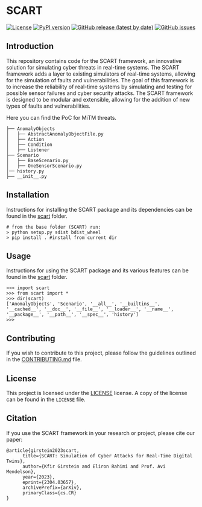 # SCART

[![License](https://img.shields.io/badge/License-Apache_2.0-blue.svg)](https://opensource.org/licenses/Apache-2.0)
[![PyPI version](https://img.shields.io/pypi/v/scart.svg)](https://pypi.org/project/scart/)
[![GitHub release (latest by date)](https://img.shields.io/github/v/release/kfirgirstein/SCART)](https://github.com/kfirgirstein/SCART/releases)
[![GitHub issues](https://img.shields.io/github/issues/kfirgirstein/SCART.svg)](https://github.com/kfirgirstein/SCART/issues)

## Introduction
This repository contains code for the SCART framework, an innovative solution for simulating cyber threats in real-time systems. The SCART framework adds a layer to existing simulators of real-time systems, allowing for the simulation of faults and vulnerabilities. The goal of this framework is to increase the reliability of real-time systems by simulating and testing for possible sensor failures and cyber security attacks. The SCART framework is designed to be modular and extensible, allowing for the addition of new types of faults and vulnerabilities.

Here you can find the PoC for MiTM threats.
```
├── AnomalyObjects
│   ├── AbstractAnomalyObjectFile.py
│   ├── Action
│   ├── Condition
│   ├── Listener
├── Scenario
│   ├── BaseScenario.py
│   ├── OneSensorScenario.py
│── history.py
├── __init__.py
```

## Installation

Instructions for installing the SCART package and its dependencies can be found in the [scart](scart/README.md) folder.

```
# from the base folder (SCART) run:
> python setup.py sdist bdist_wheel
> pip install . #install from current dir
```

## Usage

Instructions for using the SCART package and its various features can be found in the [scart](scart/README.md) folder.

```
>>> import scart
>>> from scart import *
>>> dir(scart)
['AnomalyObjects', 'Scenario', '__all__', '__builtins__', '__cached__', '__doc__', '__file__', '__loader__', '__name__', '__package__', '__path__', '__spec__', 'history']
>>> 
```
## Contributing

If you wish to contribute to this project, please follow the guidelines outlined in the [CONTRIBUTING.md](CONTRIBUTING.md) file.


## License

This project is licensed under the [LICENSE](LICENSE) license. A copy of the license can be found in the `LICENSE` file.

## Citation
If you use the SCART framework in your research or project, please cite our paper:

```
@article{girstein2023scart,
      title={SCART: Simulation of Cyber Attacks for Real-Time Digital Twins}, 
      author={Kfir Girstein and Eliron Rahimi and Prof. Avi Mendelson},
      year={2023},
      eprint={2304.03657},
      archivePrefix={arXiv},
      primaryClass={cs.CR}
}

```